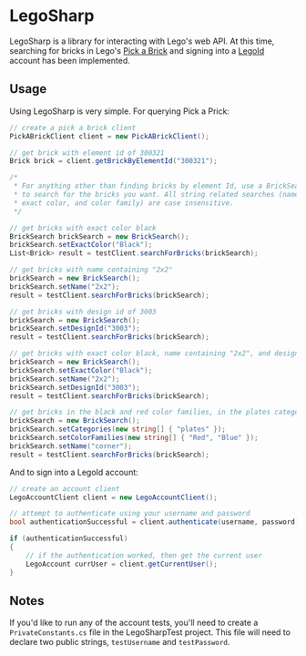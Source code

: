 # LegoSharp

LegoSharp is a library for interacting with Lego's web API. At this time, searching for bricks in Lego's [Pick a Brick](https://shop.lego.com/en-US/Pick-a-Brick) and signing into a [LegoId](https://account2.lego.com/en-US/login) account has been implemented.

## Usage

Using LegoSharp is very simple. For querying Pick a Prick:
```C#
// create a pick a brick client
PickABrickClient client = new PickABrickClient();

// get brick with element id of 300321
Brick brick = client.getBrickByElementId("300321");

/*
 * For anything other than finding bricks by element Id, use a BrickSearch object
 * to search for the bricks you want. All string related searches (names, category,
 * exact color, and color family) are case insensitive.
 */

// get bricks with exact color black
BrickSearch brickSearch = new BrickSearch();
brickSearch.setExactColor("Black");
List<Brick> result = testClient.searchForBricks(brickSearch);

// get bricks with name containing "2x2"
brickSearch = new BrickSearch();
brickSearch.setName("2x2");
result = testClient.searchForBricks(brickSearch);

// get bricks with design id of 3003
brickSearch = new BrickSearch();
brickSearch.setDesignId("3003");
result = testClient.searchForBricks(brickSearch);

// get bricks with exact color black, name containing "2x2", and design id of 3003
brickSearch = new BrickSearch();
brickSearch.setExactColor("Black");
brickSearch.setName("2x2");
brickSearch.setDesignId("3003");
result = testClient.searchForBricks(brickSearch);

// get bricks in the black and red color families, in the plates category, and whose names contain "corner"
brickSearch = new BrickSearch();
brickSearch.setCategories(new string[] { "plates" });
brickSearch.setColorFamilies(new string[] { "Red", "Blue" });
brickSearch.setName("corner");
result = testClient.searchForBricks(brickSearch);
```

And to sign into a LegoId account:
```C#
// create an account client
LegoAccountClient client = new LegoAccountClient();

// attempt to authenticate using your username and password
bool authenticationSuccessful = client.authenticate(username, password);

if (authenticationSuccessful)
{
    // if the authentication worked, then get the current user
    LegoAccount currUser = client.getCurrentUser();
}
```

## Notes

If you'd like to run any of the account tests, you'll need to create a `PrivateConstants.cs` file in the LegoSharpTest project. This file will need to declare two public strings, `testUsername` and `testPassword`.